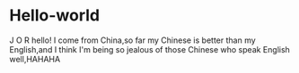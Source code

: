 # Hello-world
J O R
hello! I come from China,so far my Chinese is better than my English,and I think I'm being so jealous of those Chinese who speak English well,HAHAHA
